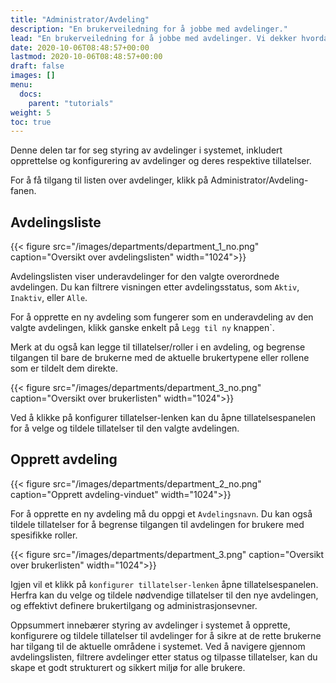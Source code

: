 ```yaml
---
title: "Administrator/Avdeling"
description: "En brukerveiledning for å jobbe med avdelinger."
lead: "En brukerveiledning for å jobbe med avdelinger. Vi dekker hvordan du oppretter og endrer avdelinger."
date: 2020-10-06T08:48:57+00:00
lastmod: 2020-10-06T08:48:57+00:00
draft: false
images: []
menu:
  docs:
    parent: "tutorials"
weight: 5
toc: true
---
```

Denne delen tar for seg styring av avdelinger i systemet, inkludert opprettelse og konfigurering av avdelinger og deres respektive tillatelser.

For å få tilgang til listen over avdelinger, klikk på Administrator/Avdeling-fanen.

## Avdelingsliste

{{< figure src="/images/departments/department_1_no.png" caption="Oversikt over avdelingslisten" width="1024">}}

Avdelingslisten viser underavdelinger for den valgte overordnede avdelingen. Du kan filtrere visningen etter avdelingsstatus, som `Aktiv`, `Inaktiv`, eller `Alle`.

For å opprette en ny avdeling som fungerer som en underavdeling av den valgte avdelingen, klikk ganske enkelt på `Legg til ny` knappen`.

Merk at du også kan legge til tillatelser/roller i en avdeling, og begrense tilgangen til bare de brukerne med de aktuelle brukertypene eller rollene som er tildelt dem direkte.

{{< figure src="/images/departments/department_3_no.png" caption="Oversikt over brukerlisten" width="1024">}}

Ved å klikke på konfigurer tillatelser-lenken kan du åpne tillatelsespanelen for å velge og tildele tillatelser til den valgte avdelingen.

## Opprett avdeling

{{< figure src="/images/departments/department_2_no.png" caption="Opprett avdeling-vinduet" width="1024">}}

For å opprette en ny avdeling må du oppgi et `Avdelingsnavn`. Du kan også tildele tillatelser for å begrense tilgangen til avdelingen for brukere med spesifikke roller.

{{< figure src="/images/departments/department_3.png" caption="Oversikt over brukerlisten" width="1024">}}

Igjen vil et klikk på `konfigurer tillatelser-lenken` åpne tillatelsespanelen. Herfra kan du velge og tildele nødvendige tillatelser til den nye avdelingen, og effektivt definere brukertilgang og administrasjonsevner.

Oppsummert innebærer styring av avdelinger i systemet å opprette, konfigurere og tildele tillatelser til avdelinger for å sikre at de rette brukerne har tilgang til de aktuelle områdene i systemet. Ved å navigere gjennom avdelingslisten, filtrere avdelinger etter status og tilpasse tillatelser, kan du skape et godt strukturert og sikkert miljø for alle brukere.
